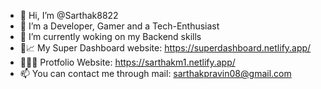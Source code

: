 - 👋 Hi, I’m @Sarthak8822
- 👀 I’m a Developer, Gamer and a Tech-Enthusiast
- 🌱 I’m currently woking on my Backend skills
- 🍰📈 My Super Dashboard website: https://superdashboard.netlify.app/
- 👨🏻‍💻 Protfolio Website: https://sarthakm1.netlify.app/
- 📫 You can contact me through mail: sarthakpravin08@gmail.com

<!---
Sarthak8822/Sarthak8822 is a ✨ special ✨ repository because its `README.md` (this file) appears on your GitHub profile.
You can click the Preview link to take a look at your changes.
--->
